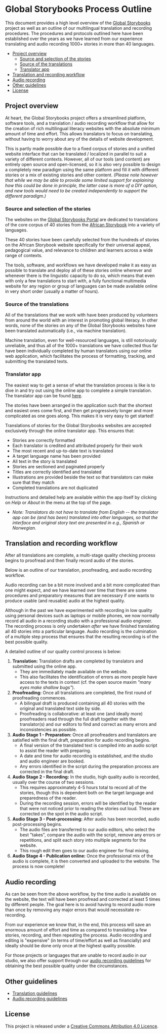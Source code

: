 # Global Storybooks Process Outline

This document provides a high level overview of the [Global Storybooks](https://globalstorybooks.net) project as well as an outline of our multilingual translation and recording procedures. The procedures and protocols outlined here have been established over the years as we have learned from our experience translating and audio recording 1000+ stories in more than 40 languages.

* [Project overview](#project-overview)
  * [Source and selection of the stories](#source-and-selection-of-the-stories)
  * [Source of the translations](#source-of-the-translations)
  * [Translator app](#translator-app)
* [Translation and recording workflow](#translation-and-recording-workflow)
* [Audio recording](#audio-recording)
* [Other guidelines](#other-guidelines)
* [License](#license)

## Project overview

At heart, the Global Storybooks project offers a streamlined platform, software tools, and a translation / audio recording workflow that allow for the creation of rich multilingual literacy websites with the absolute minimum amount of time and effort. This allows translators to focus on translating, without having to worry about any of the details of website development.

This is partly made possible due to a fixed corpus of stories and a unified website interface that can be translated / localized in parallel to suit a variety of different contexts. However, all of our tools (and content) are entirely open source and open-licensed, so it is also very possible to design a completely new paradigm using the same platform and fill it with different stories or a mix of existing stories and other content. _(Please note however that while we may be able to provide some limited support for explaining how this could be done in principle, the latter case is more of a DIY option, and new tools would need to be created independently to support the different paradigm.)_

### Source and selection of the stories

The websites on the [Global Storybooks Portal](https://globalstorybooks.net) are dedicated to translations of the core corpus of 40 stories from the [African Storybook](https://africanstorybook.org) into a variety of languages.

These 40 stories have been carefully selected from the hundreds of stories on the African Storybook website specifically for their universal appeal, pedagogical value, and relevance to children and learners across a wide range of contexts.

The tools, software, and workflows we have developed make it as easy as possible to translate and deploy all of these stories online wherever and whenever there is the linguistic capacity to do so, which means that even with only a few translations to start with, a fully functional multimedia website for any region or group of languages can be made available online in very short order (usually a matter of hours).

### Source of the translations

All of the translations that we work with have been produced by volunteers from around the world with an interest in promoting global literacy. In other words, none of the stories on any of the Global Storybooks websites have been translated automatically (i.e., via machine translation).

Machine translation, even for well-resourced languages, is still notoriously unreliable, and thus all of the 1000+ translations we have collected thus far have been individually completed by human translators using our online web application, which facilitates the process of formatting, tracking, and submitting the translated texts.

### Translator app

The easiest way to get a sense of what the translation process is like is to dive in and try out using the online app to complete a simple translation. The translator app can be found [here](https://globalstorybooks.net/translator/).

The stories have been arranged in the application such that the shortest and easiest ones come first, and then get progressively longer and more complicated as one goes along. This makes it is very easy to get started!

Translations of stories for the Global Storybooks websites are accepted exclusively through the online translator app. This ensures that:

* Stories are correctly formatted
* Each translator is credited and attributed properly for their work
* The most recent and up-to-date text is translated
* A target language name has been provided
* All text in the story is translated
* Stories are sectioned and paginated properly
* Titles are correctly identified and translated
* Illustrations are provided beside the text so that translators can make sure that they match
* Completed translations are not duplicated

Instructions and detailed help are available within the app itself by clicking on _Help_ or _About_ in the menu at the top of the page.

* _Note: Translators do not have to translate from English -- the translator app can be (and has been) translated into other languages, so that the interface and original story text are presented in e.g., Spanish or Norwegian._

## Translation and recording workflow

After all translations are complete, a multi-stage quality checking process begins to proofread and then finally record audio of the stories.

Below is an outline of our translation, proofreading, and audio recording workflow.

Audio recording can be a bit more involved and a bit more complicated than one might expect, and we have learned over time that there are some procedures and preparatory measures that are necessary if one wants to produce usable (and reusable) audio at the highest quality.

Although in the past we have experimented with recording in low quality using personal devices such as laptops or mobile phones, we now normally record all audio in a recording studio with a professional audio engineer. The recording process is only undertaken _after_ we have finished translating all 40 stories into a particular language. Audio recording is the culmination of a multiple step process that ensures that the resulting recording is of the best possible quality.

A detailed outline of our quality control process is below:

1. **Translation:** Translation drafts are completed by translators and submitted using the online app.
    * They are immediately made available on the website.
    * This also facilitates the identification of errors as more people have access to the texts in context (cf. the open source maxim _"many eyes make shallow bugs"_).
2. **Proofreading:** Once all translations are completed, the first round of proofreading commences.
    * A bilingual draft is produced containing all 40 stories with the original and translated text side by side.
    * Proofreading is collaborative: at least one (and ideally more) proofreaders read through the full draft together with the translator(s) and our editors to find and correct as many errors and inconsistencies as possible.
3. **Audio Stage 1 - Preparation:** Once all proofreaders and translators are satisfied with the final draft, preparation for audio recording begins.
    * A final version of the translated text is compiled into an audio script to assist the reader with preparing.
    * A date and time for audio recording is established, and the studio and audio engineer are booked.
    * Any errors identified in the script during the preparation process are corrected in the final draft.
4. **Audio Stage 2 - Recording:** In the studio, high quality audio is recorded, usually over the course of two sessions.
    * This requires approximately 4-5 hours total to record all of the stories, though this is dependent both on the target language and preparedness of the reader.
    * During the recording session, errors will be identified by the reader that were not noticed prior to reading the stories out loud. These are corrected on the spot in the audio script.
5. **Audio Stage 3 - Post-processing:** After audio has been recorded, audio post-processing begins.
    * The audio files are transferred to our audio editors, who select the best "takes", compare the audio with the script, remove any errors or repetitions, and split each story into multiple segments for the website.
    * This rough edit then goes to our audio engineer for final mixing.
6. **Audio Stage 4 - Publication online:** Once the professional mix of the audio is complete, it is then converted and uploaded to the website. The process is now complete!

## Audio recording

As can be seen from the above workflow, by the time audio is available on the website, the text will have been proofread and corrected at least 5 times by different people. The goal here is to avoid having to record audio more than once by removing any major errors that would necessitate re-recording.

From our experience we know that, in the end, this process will save an enormous amount of effort and time as compared to translating a few stories, recording, and then repeating the process. Audio recording and editing is "expensive" (in terms of time/effort as well as financially) and ideally should be done only once at the highest quality possible.

For those projects or languages that are unable to record audio in our studio, we also offer support through our [audio recording guidelines](https://global-asp.github.io/guidelines/audio_producers/) for obtaining the best possible quality under the circumstances.

## Other guidelines

* [Translation guidelines](https://github.com/dohliam/translation-guidelines)
* [Audio recording guidelines](https://github.com/dohliam/audio-recording-guidelines)

## License

This project is released under a [Creative Commons Attribution 4.0 Licence](https://creativecommons.org/licenses/by/4.0/).
